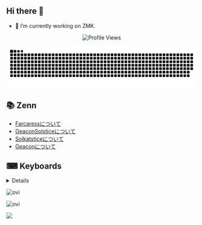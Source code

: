 ## Hi there 👋
- 🔭 I’m currently working on ZMK.
<!--
**te9no/te9no** is a ✨ _special_ ✨ repository because its `README.md` (this file) appears on your GitHub profile.

Here are some ideas to get you started:

- 🔭 I’m currently working on ...
- 🌱 I’m currently learning ...
- 👯 I’m looking to collaborate on ...
- 🤔 I’m looking for help with ...
- 💬 Ask me about ...
- 📫 How to reach me: ...
- 😄 Pronouns: ...
- ⚡ Fun fact: ...
-->
<p align = "center">
	<img src = "https://komarev.com/ghpvc/?username=te9no&style=plastic&color=blueviolet" alt = "Profile Views"/>
</p>
<picture>
  <source media="(prefers-color-scheme: dark)" srcset="https://raw.githubusercontent.com/te9no/te9no/master/img/snake-dark.svg">
  <source media="(prefers-color-scheme: light)" srcset="https://raw.githubusercontent.com/te9no/te9no/master/img/snake.svg">
  <img alt="github contribution grid snake animation" src="https://raw.githubusercontent.com/te9no/te9no/master/img/snake.svg">
</picture>

## 📚 Zenn
<!-- BLOG-POST-LIST:START -->
- [Farcaressについて](https://zenn.dev/te9no/articles/a836dab8fc7096)
- [GeaconSolsticeについて](https://zenn.dev/te9no/articles/bfc6c7e9082aa7)
- [Solkatsticeについて](https://zenn.dev/te9no/articles/8d023885de4e28)
- [Geaconについて](https://zenn.dev/te9no/articles/3cc824385eb916)
<!-- BLOG-POST-LIST:END -->

## ⌨ Keyboards
<details>

- Geacon
<img src="gallery/geacon.jpg" alt="geacon">

- Title72
<img src="gallery/title72.jpg" alt="title72">

- Solkatstice
<img src="gallery/solkatstice.jpg" alt="solkatstice">

</details>

<img src="https://github-readme-stats.vercel.app/api/top-langs?username=te9no&show_icons=true&locale=en&layout=compact&theme=chartreuse-dark" alt="ovi" /></p>
<img src="https://github-readme-stats.vercel.app/api?username=te9no&show_icons=true&locale=en&theme=chartreuse-dark" alt="ovi" width="410" /></p>
<img src="https://github-profile-trophy.vercel.app/?username=te9no&theme=juicyfresh&no-bg=true" />
